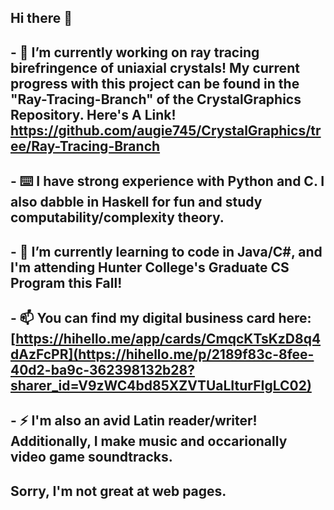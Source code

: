 ## Hi there 👋
## - 🔭 I’m currently working on ray tracing birefringence of uniaxial crystals! My current progress with this project can be found in the "Ray-Tracing-Branch" of the CrystalGraphics Repository. Here's A Link! https://github.com/augie745/CrystalGraphics/tree/Ray-Tracing-Branch
## - ⌨️ I have strong experience with Python and C. I also dabble in Haskell for fun and study computability/complexity theory.
## - 🌱 I’m currently learning to code in Java/C#, and I'm attending Hunter College's Graduate CS Program this Fall!
## - 📫 You can find my digital business card here: [https://hihello.me/app/cards/CmqcKTsKzD8q4dAzFcPR](https://hihello.me/p/2189f83c-8fee-40d2-ba9c-362398132b28?sharer_id=V9zWC4bd85XZVTUaLIturFIgLC02)
## - ⚡ I'm also an avid Latin reader/writer! Additionally, I make music and occarionally video game soundtracks.
## Sorry, I'm not great at web pages.
<!--


- 🔭 I’m currently working on ...
- 🌱 I’m currently learning ...
- 👯 I’m looking to collaborate on ...
- 🤔 I’m looking for help with ...
- 💬 Ask me about ...
- 📫 How to reach me: ...
- 😄 Pronouns: ...
- ⚡ Fun fact: ...
-->
